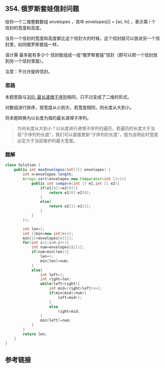 ## 354. 俄罗斯套娃信封问题
给你一个二维整数数组 envelopes ，其中 envelopes[i] = [wi, hi] ，表示第 i 个信封的宽度和高度。

当另一个信封的宽度和高度都比这个信封大的时候，这个信封就可以放进另一个信封里，如同俄罗斯套娃一样。

请计算 最多能有多少个 信封能组成一组“俄罗斯套娃”信封（即可以把一个信封放到另一个信封里面）。

注意：不允许旋转信封。

### 思路
本题思路与[300. 最长递增子序列](/LeetCode/Hot100/LIS/300.最长递增子序列.md)相同，只不过变成了二维的形式。

对数组进行排序，按宽度从小到大，若宽度相同，则长度从大到小。

将本题转换为以长度为值的最长递增子序列。
>为何长度从大到小？以长度进行递增子序列的遍历，若遍历的长度大于当前“子序列的长度”，我们可以直接更新“子序列的长度”，因为说明此时宽度必定大于当前维护的最大宽度。
### 题解
```java
class Solution {
    public int maxEnvelopes(int[][] envelopes) {
        int n=envelopes.length;
        Arrays.sort(envelopes,new Comparator<int []>(){
            public int compare(int [] e1,int [] e2){
                if(e1[0]!=e2[0]){
                    return e1[0]-e2[0];
                }
                else{
                    return e2[1]-e1[1];
                }
            }
        });

        int len=1;
        int []min=new int[n+1];
        min[1]=envelopes[0][1];
        for(int i=1;i<n;i++){
            int num=envelopes[i][1];
            if(num>min[len]){
                len++;
                min[len]=num;
            }
            else{
                int left=1;
                int right=len;
                while(left<right){
                    int mid=(right+left)>>1;
                    if(min[mid]<num){
                        left=mid+1;
                    }
                    else
                        right=mid;
                }
                min[left]=num;
            }
        }
        return len;
    }
}
```
## 参考链接